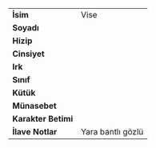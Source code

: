 |  |  |
  |---|---|
  | **İsim** | Vise|
  | **Soyadı** | |
  | **Hizip** | |
  | **Cinsiyet** | |
  | **Irk** | |
  | **Sınıf** | |
  | **Kütük** | |
  | **Münasebet** | |
  | **Karakter Betimi** | |
  | **İlave Notlar** | Yara bantlı gözlü|
  